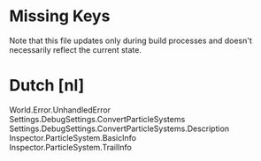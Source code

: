 # Missing Keys
Note that this file updates only during build processes and doesn't necessarily reflect the current state.

# Dutch [nl]
World.Error.UnhandledError  
Settings.DebugSettings.ConvertParticleSystems  
Settings.DebugSettings.ConvertParticleSystems.Description  
Inspector.ParticleSystem.BasicInfo  
Inspector.ParticleSystem.TrailInfo  

